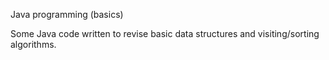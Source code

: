 Java programming (basics)

Some Java code written to revise basic data structures and visiting/sorting algorithms.
